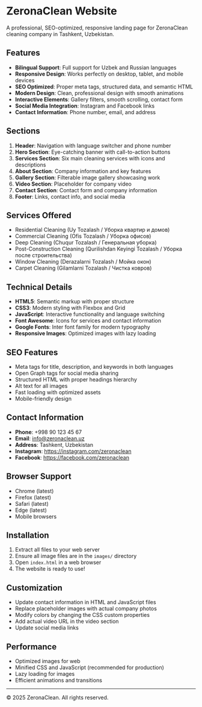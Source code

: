# ZeronaClean Website

A professional, SEO-optimized, responsive landing page for ZeronaClean cleaning company in Tashkent, Uzbekistan.

## Features

- **Bilingual Support**: Full support for Uzbek and Russian languages
- **Responsive Design**: Works perfectly on desktop, tablet, and mobile devices
- **SEO Optimized**: Proper meta tags, structured data, and semantic HTML
- **Modern Design**: Clean, professional design with smooth animations
- **Interactive Elements**: Gallery filters, smooth scrolling, contact form
- **Social Media Integration**: Instagram and Facebook links
- **Contact Information**: Phone number, email, and address

## Sections

1. **Header**: Navigation with language switcher and phone number
2. **Hero Section**: Eye-catching banner with call-to-action buttons
3. **Services Section**: Six main cleaning services with icons and descriptions
4. **About Section**: Company information and key features
5. **Gallery Section**: Filterable image gallery showcasing work
6. **Video Section**: Placeholder for company video
7. **Contact Section**: Contact form and company information
8. **Footer**: Links, contact info, and social media

## Services Offered

- Residential Cleaning (Uy Tozalash / Уборка квартир и домов)
- Commercial Cleaning (Ofis Tozalash / Уборка офисов)
- Deep Cleaning (Chuqur Tozalash / Генеральная уборка)
- Post-Construction Cleaning (Qurilishdan Keyingi Tozalash / Уборка после строительства)
- Window Cleaning (Derazalarni Tozalash / Мойка окон)
- Carpet Cleaning (Gilamlarni Tozalash / Чистка ковров)

## Technical Details

- **HTML5**: Semantic markup with proper structure
- **CSS3**: Modern styling with Flexbox and Grid
- **JavaScript**: Interactive functionality and language switching
- **Font Awesome**: Icons for services and contact information
- **Google Fonts**: Inter font family for modern typography
- **Responsive Images**: Optimized images with lazy loading

## SEO Features

- Meta tags for title, description, and keywords in both languages
- Open Graph tags for social media sharing
- Structured HTML with proper headings hierarchy
- Alt text for all images
- Fast loading with optimized assets
- Mobile-friendly design

## Contact Information

- **Phone**: +998 90 123 45 67
- **Email**: info@zeronaclean.uz
- **Address**: Tashkent, Uzbekistan
- **Instagram**: https://instagram.com/zeronaclean
- **Facebook**: https://facebook.com/zeronaclean

## Browser Support

- Chrome (latest)
- Firefox (latest)
- Safari (latest)
- Edge (latest)
- Mobile browsers

## Installation

1. Extract all files to your web server
2. Ensure all image files are in the `images/` directory
3. Open `index.html` in a web browser
4. The website is ready to use!

## Customization

- Update contact information in HTML and JavaScript files
- Replace placeholder images with actual company photos
- Modify colors by changing the CSS custom properties
- Add actual video URL in the video section
- Update social media links

## Performance

- Optimized images for web
- Minified CSS and JavaScript (recommended for production)
- Lazy loading for images
- Efficient animations and transitions

---

© 2025 ZeronaClean. All rights reserved.

